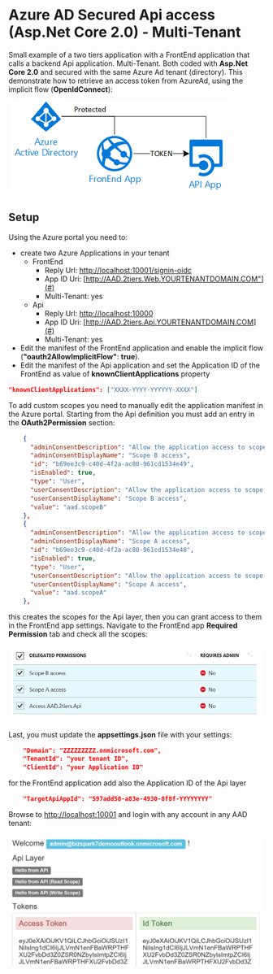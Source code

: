 # Azure AD Secured Api access (Asp.Net Core 2.0) - Multi-Tenant

Small example of a two tiers application with a FrontEnd application that calls a backend Api application. Multi-Tenant. Both coded with **Asp.Net Core 2.0** and secured with the same Azure Ad tenant (directory).
This demonstrate how to retrieve an access token from AzureAd, using the implicit flow (**OpenIdConnect**):

![scenario](images/simple-AAD.png)


## Setup
Using the Azure portal you need to:
+ create two Azure Applications in your tenant
    + FrontEnd
        + Reply Url: [http://localhost:10001/signin-oidc](#)
        + App ID Uri: [http://AAD.2tiers.Web.YOURTENANTDOMAIN.COM"](#)
        + Multi-Tenant: yes
    + Api
        + Reply Url: [http://localhost:10000](#)
        + App ID Uri: [http://AAD.2tiers.Api.YOURTENANTDOMAIN.COM](#)
        + Multi-Tenant: yes
+ Edit the manifest of the FrontEnd application and enable the implicit flow (**"oauth2AllowImplicitFlow"**: **true**).
+ Edit the manifest of the Api application and set the Application ID of the FrontEnd as value of **knownClientApplications** property

```json
"knownClientApplications": ["XXXX-YYYY-YYYYYY-XXXX"]
```

To add custom scopes you need to manually edit the application manifest in the Azure portal.
Starting from the Api definition you must add an entry in the **OAuth2Permission** section:

```json
    {
      "adminConsentDescription": "Allow the application access to scope B APIs",
      "adminConsentDisplayName": "Scope B access",
      "id": "b69ee3c9-c40d-4f2a-ac80-961cd1534e49",
      "isEnabled": true,
      "type": "User",
      "userConsentDescription": "Allow the application access to scope B APIs",
      "userConsentDisplayName": "Scope B access",
      "value": "aad.scopeB"
    },
    {
      "adminConsentDescription": "Allow the application access to scope A APIs",
      "adminConsentDisplayName": "Scope A access",
      "id": "b69ee3c9-c40d-4f2a-ac80-961cd1534e48",
      "isEnabled": true,
      "type": "User",
      "userConsentDescription": "Allow the application access to scope A APIs",
      "userConsentDisplayName": "Scope A access",
      "value": "aad.scopeA"
    },
```

this creates the scopes for the Api layer, then you can grant access to them in the FrontEnd app settings.
Navigate to the FrontEnd app **Required Permission** tab and check all the scopes:

![scopes](images/scopes.png)

Last, you must update the **appsettings.json** file with your settings:

```json
    "Domain": "ZZZZZZZZZ.onmicrosoft.com",
    "TenantId": "your tenant ID",
    "ClientId": "your Application ID"
```

for the FrontEnd application add also the Application ID of the Api layer
    
```json
    "TargetApiAppId": "597add50-a83e-4930-8f8f-YYYYYYYY"
```

Browse to [http://localhost:10001](#) and login with any account in any AAD tenant:

![homepage](images/screenshot.png)


